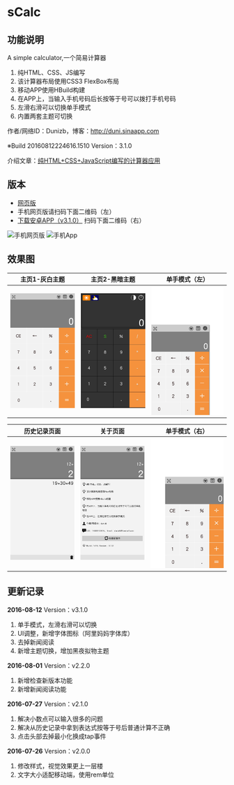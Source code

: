 # sCalc

## 功能说明
A simple calculator,一个简易计算器

1. 纯HTML、CSS、JS编写
2. 该计算器布局使用CSS3 FlexBox布局
3. 移动APP使用HBuild构建
4. 在APP上，当输入手机号码后长按等于号可以拨打手机号码
5. 左滑右滑可以切换单手模式
6. 内置两套主题可切换

作者/网络ID：Dunizb，博客：http://duni.sinaapp.com

※Build 20160812224616.1510 Version：3.1.0

介绍文章：[纯HTML+CSS+JavaScript编写的计算器应用](http://www.imooc.com/article/13009)

## 版本
+ [网页版](http://duni.sinaapp.com/demo/demos/%E7%AE%80%E6%98%93%E7%BD%91%E9%A1%B5%E8%AE%A1%E7%AE%97%E5%99%A8/)
+ 手机网页版请扫码下面二维码（左）
+ [下载安卓APP（v3.1.0）](http://dunizb.b0.upaiyun.com/demo/app/myCalc-3.1.0.apk) 扫码下面二维码（右）

![手机网页版](http://dunizb.b0.upaiyun.com/p/webapp-qrcode.png)
![手机App](http://dunizb.b0.upaiyun.com/p/app-qrcode.png)

## 效果图
| 主页1-灰白主题 | 主页2-黑暗主题 | 单手模式（左） |
|-------------|-------------|-------------|
| ![](./images/thumb/1.jpg) | ![](./images/thumb/2.jpg) | ![](./images/thumb/3.jpg) |

| 历史记录页面 | 关于页面 | 单手模式（右） |
|-------------|-------------|---------------|
| ![](./images/thumb/4.jpg) | ![](./images/thumb/5.jpg) | ![](./images/thumb/6.jpg) |

## 更新记录
**2016-08-12** Version：v3.1.0

1. 单手模式，左滑右滑可以切换
2. UI调整，新增字体图标（阿里妈妈字体库）
3. 去掉新闻阅读
4. 新增主题切换，增加黑夜拟物主题

**2016-08-01** Version：v2.2.0

1. 新增检查新版本功能
2. 新增新闻阅读功能

**2016-07-27** Version：v2.1.0

1. 解决小数点可以输入很多的问题
2. 解决从历史记录中拿到表达式按等于号后普通计算不正确
3. 点击头部去掉最小化换成tap事件

**2016-07-26** Version：v2.0.0

1. 修改样式，视觉效果更上一层楼
2. 文字大小适配移动端，使用rem单位
